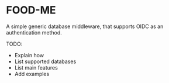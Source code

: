 # FOOD-ME

A simple generic database middleware, that supports OIDC as an authentication method.

TODO:

- Explain how
- List supported databases
- List main features
- Add examples
